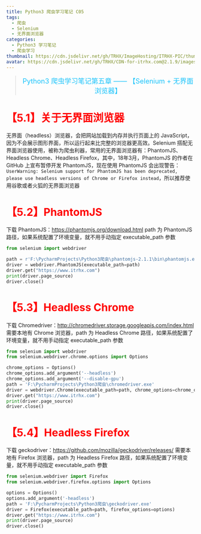 ```yaml
---
title: Python3 爬虫学习笔记 C05
tags:
  - 爬虫
  - Selenium
  - 无界面浏览器
categories: 
  - Python3 学习笔记
  - 爬虫学习
thumbnail: https://cdn.jsdelivr.net/gh/TRHX/ImageHosting/ITRHX-PIC/thumbnail/spider.png
avatar: https://cdn.jsdelivr.net/gh/TRHX/CDN-for-itrhx.com@2.1.9/images/trhx.png
---
```

> <center><font color=#1BC3FB size=4>Python3 爬虫学习笔记第五章 —— 【Selenium + 无界面浏览器】</font></center>

<!--more-->

# <font color=#ff0000>【5.1】关于无界面浏览器</font>
无界面（headless）浏览器，会把网站加载到内存并执行页面上的 JavaScript，因为不会展示图形界面，所以运行起来比完整的浏览器更高效。Selenium 搭配无界面浏览器使用，被称为爬虫利器，常用的无界面浏览器有：PhantomJS、Headless Chrome、Headless Firefox，其中，18年3月，PhantomJS 的作者在 GitHub 上宣布暂停开发 PhantomJS，现在使用 PhantomJS 会出现警告：`UserWarning: Selenium support for PhantomJS has been deprecated, please use headless versions of Chrome or Firefox instead`，所以推荐使用谷歌或者火狐的无界面浏览器

# <font color=#ff0000>【5.2】PhantomJS</font>
下载 PhantomJS：https://phantomjs.org/download.html
path 为 PhantomJS 路径，如果系统配置了环境变量，就不用手动指定 executable_path 参数
```python
from selenium import webdriver

path = r'F:\PycharmProjects\Python3爬虫\phantomjs-2.1.1\bin\phantomjs.exe'
driver = webdriver.PhantomJS(executable_path=path)
driver.get("https://www.itrhx.com")
print(driver.page_source)
driver.close()
```

# <font color=#ff0000>【5.3】Headless Chrome</font>
下载 Chromedriver：http://chromedriver.storage.googleapis.com/index.html
需要本地有 Chrome 浏览器，path 为 Headless Chrome 路径，如果系统配置了环境变量，就不用手动指定 executable_path 参数
```python
from selenium import webdriver
from selenium.webdriver.chrome.options import Options

chrome_options = Options()
chrome_options.add_argument('--headless')
chrome_options.add_argument('--disable-gpu')
path = 'F:\PycharmProjects\Python3爬虫\chromedriver.exe'
driver = webdriver.Chrome(executable_path=path, chrome_options=chrome_options)
driver.get("https://www.itrhx.com")
print(driver.page_source)
driver.close()
```

# <font color=#ff0000>【5.4】Headless Firefox</font>
下载 geckodriver：https://github.com/mozilla/geckodriver/releases/
需要本地有 Firefox 浏览器，path 为 Headless Firefox 路径，如果系统配置了环境变量，就不用手动指定 executable_path 参数
```python
from selenium.webdriver import Firefox
from selenium.webdriver.firefox.options import Options

options = Options()
options.add_argument('-headless')
path = 'F:\PycharmProjects\Python3爬虫\geckodriver.exe'
driver = Firefox(executable_path=path, firefox_options=options)
driver.get("https://www.itrhx.com")
print(driver.page_source)
driver.close()
```